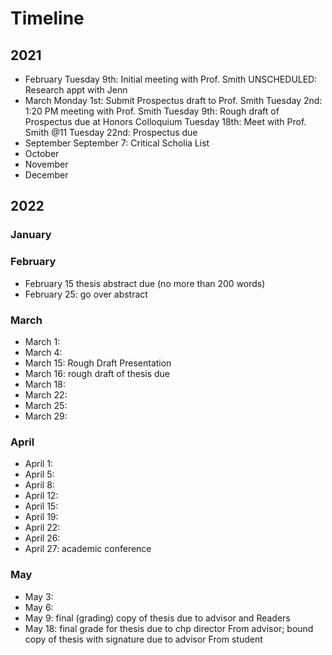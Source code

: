# Timeline

## 2021

- February
Tuesday 9th: Initial meeting with Prof. Smith
UNSCHEDULED: Research appt with Jenn
- March
Monday 1st: Submit Prospectus draft to Prof. Smith
Tuesday 2nd: 1:20 PM meeting with Prof. Smith
Tuesday 9th: Rough draft of Prospectus due at Honors Colloquium
Tuesday 18th: Meet with Prof. Smith @11
Tuesday 22nd: Prospectus due
- September
September 7: Critical Scholia List
- October
- November
- December

## 2022

### January
### February
- February 15 thesis abstract due (no more than 200
words)
- February 25:  go over abstract
### March
- March 1:
- March 4:
- March 15: Rough Draft Presentation
- March 16:  rough draft of thesis due 
- March 18:
- March 22:
- March 25:
- March 29:
### April
- April 1:
- April 5:
- April 8:
- April 12:
- April 15:
- April 19: 
- April 22:
- April 26:
- April 27:  academic conference
### May
- May 3:
- May 6:
- May 9: final (grading) copy of thesis due to advisor and
Readers 
- May 18: final grade for thesis due to chp director
From advisor; bound copy of thesis with signature due to advisor
From student 
